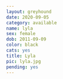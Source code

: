 ```yaml
---
layout: greyhound
date: 2020-09-05
category: available
name: lyla
sex: female
dob: 2011-09-09
color: black
cats: yes
title: Lyla
pic: lyla.jpg
pending: yes
---
```


